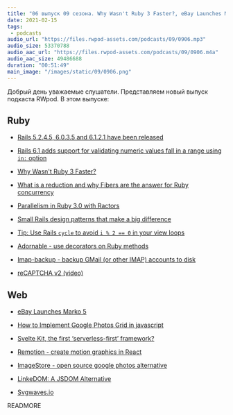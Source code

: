 ```yaml
---
title: "06 выпуск 09 сезона. Why Wasn't Ruby 3 Faster?, eBay Launches Marko 5, Adornable, Svelte Kit, Remotion, ImageStore и прочее"
date: 2021-02-15
tags:
 - podcasts
audio_url: "https://files.rwpod-assets.com/podcasts/09/0906.mp3"
audio_size: 53370788
audio_aac_url: "https://files.rwpod-assets.com/podcasts/09/0906.m4a"
audio_aac_size: 49486688
duration: "00:51:49"
main_image: "/images/static/09/0906.png"
---
```


Добрый день уважаемые слушатели. Представляем новый выпуск подкаста RWpod. В этом выпуске:

## Ruby

 - [Rails 5.2.4.5, 6.0.3.5 and 6.1.2.1 have been released](https://weblog.rubyonrails.org/2021/2/10/Rails-5-2-4-5-6-0-3-5-and-6-1-2-1-have-been-released/)
 - [Rails 6.1 adds support for validating numeric values fall in a range using `in:` option](https://blog.saeloun.com/2021/02/05/add-validate-numericality-in-range)
 - [Why Wasn't Ruby 3 Faster?](https://www.fastruby.io/blog/ruby/performance/why-wasnt-ruby-3-faster.html)
 - [What is a reduction and why Fibers are the answer for Ruby concurrency](http://live.julik.nl/2021/02/why-reductions-are-important)
 - [Parallelism in Ruby 3.0 with Ractors](https://bishwahang.com/2021/02/05/parallelism-in-ruby-3-0-with-ractors.html)


 - [Small Rails design patterns that make a big difference](https://longliveruby.com/articles/small-rails-design-patterns)
 - [Tip: Use Rails `cycle` to avoid `i % 2 == 0` in your view loops](https://boringrails.com/tips/rails-cycle-for-view-loops)
 - [Adornable - use decorators on Ruby methods](https://github.com/kjleitz/adornable)
 - [Imap-backup - backup GMail (or other IMAP) accounts to disk](https://github.com/joeyates/imap-backup)
 - [reCAPTCHA v2 (video)](https://www.driftingruby.com/episodes/recaptcha-v2)

## Web

 - [eBay Launches Marko 5](https://tech.ebayinc.com/engineering/ebay-launches-marko-5/)
 - [How to Implement Google Photos Grid in javascript](https://dev.to/shaileshpandit/how-to-implement-google-photos-grid-in-javascript-575i)
 - [Svelte Kit, the first ‘serverless-first’ framework?](https://www.voorhoede.nl/en/blog/svelte-kit-the-first-serverless-first-framework/)


 - [Remotion - create motion graphics in React](https://www.remotion.dev/)
 - [ImageStore - open source google photos alternative](https://github.com/gregordr/ImageStore)
 - [LinkeDOM: A JSDOM Alternative](https://webreflection.medium.com/linkedom-a-jsdom-alternative-53dd8f699311)
 - [Svgwaves.io](https://www.svgwaves.io/)

READMORE
